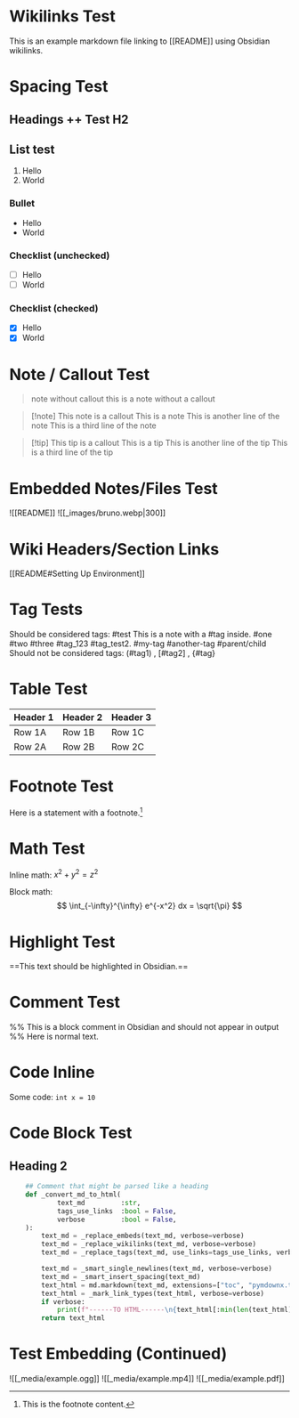 # Wikilinks Test
This is an example markdown file linking to [[README]] using Obsidian wikilinks.

# Spacing Test
## Headings ++ Test H2
## List test
1. Hello
2. World
### Bullet
- Hello
- World
### Checklist (unchecked)
- [ ] Hello
- [ ] World
### Checklist (checked)
- [x] Hello
- [x] World

# Note / Callout Test

> note without callout
> this is a note without a callout

> [!note] This note is a callout
> This is a note
> This is another line of the note
> This is a third line of the note

> [!tip] This tip is a callout
> This is a tip
> This is another line of the tip
> This is a third line of the tip

# Embedded Notes/Files Test
![[README]]
![[_images/bruno.webp|300]]

# Wiki Headers/Section Links
[[README#Setting Up Environment]]

# Tag Tests
Should be considered tags:
#test
This is a note with a #tag inside.
#one #two #three
#tag_123 #tag_test2.
#my-tag #another-tag
#parent/child
Should not be considered tags:
(#tag1) , [#tag2] , {#tag}

# Table Test

| Header 1 | Header 2 | Header 3 |
|----------|----------|----------|
| Row 1A   | Row 1B   | Row 1C   |
| Row 2A   | Row 2B   | Row 2C   |

# Footnote Test

Here is a statement with a footnote.[^1]

[^1]: This is the footnote content.

# Math Test

Inline math: $x^2 + y^2 = z^2$

Block math:
$$
\int_{-\infty}^{\infty} e^{-x^2} dx = \sqrt{\pi}
$$

# Highlight Test

==This text should be highlighted in Obsidian.==

# Comment Test

%% This is a block comment in Obsidian and should not appear in output %%
Here is normal text.

# Code Inline
Some code: `int x = 10`

# Code Block Test
## Heading 2
~~~python
    ## Comment that might be parsed like a heading
    def _convert_md_to_html(
            text_md         :str,
            tags_use_links  :bool = False,
            verbose         :bool = False,
    ):
        text_md = _replace_embeds(text_md, verbose=verbose)
        text_md = _replace_wikilinks(text_md, verbose=verbose)
        text_md = _replace_tags(text_md, use_links=tags_use_links, verbose=verbose)

        text_md = _smart_single_newlines(text_md, verbose=verbose)
        text_md = _smart_insert_spacing(text_md)
        text_html = md.markdown(text_md, extensions=["toc", "pymdownx.tasklist"])
        text_html = _mark_link_types(text_html, verbose=verbose)
        if verbose:
            print(f"------TO HTML------\n{text_html[:min(len(text_html), PREVIEW_LENGTH)]}{"..." if len(text_html) > PREVIEW_LENGTH else ""}\n-----END OF HTML-----")
        return text_html
~~~

# Test Embedding (Continued)
![[_media/example.ogg]]
![[_media/example.mp4]]
![[_media/example.pdf]]
